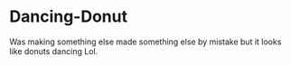 # Dancing-Donut
Was making something else made something else by mistake but it looks like donuts dancing Lol.
